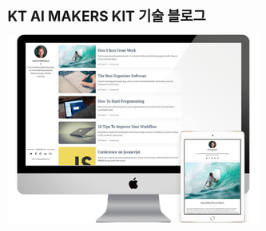 # KT AI MAKERS KIT 기술 블로그 

![](https://github.com/artemsheludko/flexible-jekyll/blob/master/assets/img/promo-img.jpg?raw=true)

